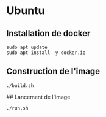 # Ubuntu

## Installation de docker

```shell
sudo apt update
sudo apt install -y docker.io
```

## Construction de l'image
```shell
./build.sh
```

## Lancement de l'image
```shell
./run.sh
```